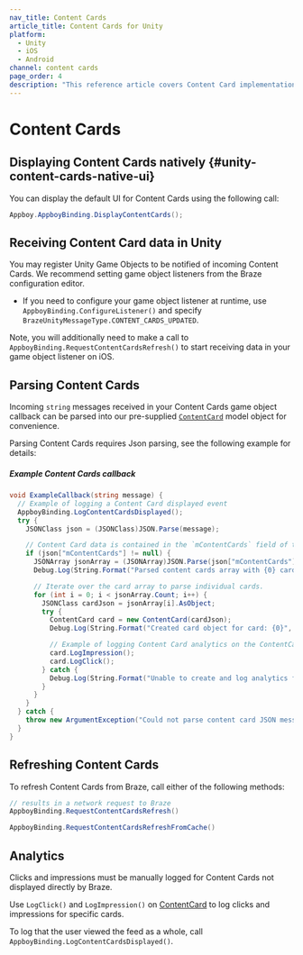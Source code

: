 ```yaml
---
nav_title: Content Cards
article_title: Content Cards for Unity
platform:
  - Unity
  - iOS
  - Android
channel: content cards
page_order: 4
description: "This reference article covers Content Card implementation guidelines for the Unity platform."
---
```


# Content Cards

## Displaying Content Cards natively {#unity-content-cards-native-ui}

You can display the default UI for Content Cards using the following call:

```csharp
Appboy.AppboyBinding.DisplayContentCards();
```

## Receiving Content Card data in Unity

You may register Unity Game Objects to be notified of incoming Content Cards. We recommend setting game object listeners from the Braze configuration editor.

- If you need to configure your game object listener at runtime, use `AppboyBinding.ConfigureListener()` and specify `BrazeUnityMessageType.CONTENT_CARDS_UPDATED`.

Note, you will additionally need to make a call to `AppboyBinding.RequestContentCardsRefresh()` to start receiving data in your game object listener on iOS.

## Parsing Content Cards

Incoming `string` messages received in your Content Cards game object callback can be parsed into our pre-supplied [`ContentCard`][17] model object for convenience.

Parsing Content Cards requires Json parsing, see the following example for details:

##### Example Content Cards callback

```csharp
void ExampleCallback(string message) {
  // Example of logging a Content Card displayed event
  AppboyBinding.LogContentCardsDisplayed();
  try {
    JSONClass json = (JSONClass)JSON.Parse(message);

    // Content Card data is contained in the `mContentCards` field of the top level object.
    if (json["mContentCards"] != null) {
      JSONArray jsonArray = (JSONArray)JSON.Parse(json["mContentCards"].ToString());
      Debug.Log(String.Format("Parsed content cards array with {0} cards", jsonArray.Count));

      // Iterate over the card array to parse individual cards.
      for (int i = 0; i < jsonArray.Count; i++) {
        JSONClass cardJson = jsonArray[i].AsObject;
        try {
          ContentCard card = new ContentCard(cardJson);
          Debug.Log(String.Format("Created card object for card: {0}", card));

          // Example of logging Content Card analytics on the ContentCard object 
          card.LogImpression();
          card.LogClick();
        } catch {
          Debug.Log(String.Format("Unable to create and log analytics for card {0}", cardJson));
        }
      }
    }
  } catch {
    throw new ArgumentException("Could not parse content card JSON message.");
  }
}
```

## Refreshing Content Cards

To refresh Content Cards from Braze, call either of the following methods:

```csharp
// results in a network request to Braze
AppboyBinding.RequestContentCardsRefresh()

AppboyBinding.RequestContentCardsRefreshFromCache()
```

## Analytics

Clicks and impressions must be manually logged for Content Cards not displayed directly by Braze.

Use `LogClick()` and `LogImpression()` on [ContentCard][17] to log clicks and impressions for specific cards.

To log that the user viewed the feed as a whole, call `AppboyBinding.LogContentCardsDisplayed()`.

[17]: https://github.com/Appboy/appboy-unity-sdk/blob/master/Assets/Plugins/Appboy/models/Cards/ContentCard.cs

[17]: https://github.com/Appboy/appboy-unity-sdk/blob/master/Assets/Plugins/Appboy/models/Cards/ContentCard.cs
